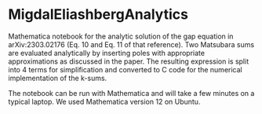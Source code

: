 # MigdalEliashbergAnalytics
Mathematica notebook for the analytic solution of the gap equation in arXiv:2303.02176 (Eq. 10 and Eq. 11 of that reference).
Two Matsubara sums are evaluated analytically by inserting poles with appropriate approximations as discussed in the paper.
The resulting expression is split into 4 terms for simplification and converted to C code for the numerical implementation of the k-sums.

The notebook can be run with Mathematica and will take a few minutes on a typical laptop.
We used Mathematica version 12 on Ubuntu.
